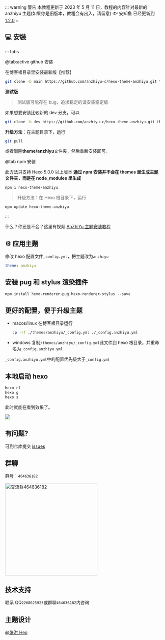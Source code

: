 ::: warning 警告
本教程更新于 2023 年 5 月 11 日，教程的内容针对最新的 anzhiyu 主题(如果你是旧版本，教程会有出入，请留意)
🐟 安知鱼 已经更新到 [1.2.0](https://github.com/anzhiyu-c/hexo-theme-anzhiyu/releases/tag/1.2.0)
:::

## 💻 安裝

::: tabs

@tab:active github 安装

在博客根目录里安装最新版【推荐】

```bash
git clone -b main https://github.com/anzhiyu-c/hexo-theme-anzhiyu.git themes/anzhiyu
```

**测试版**

> 测试版可能存在 bug，追求稳定的请安装稳定版

如果想要安装比较新的 dev 分支，可以

```bash
git clone -b dev https://github.com/anzhiyu-c/hexo-theme-anzhiyu.git themes/anzhiyu
```

**升级方法**：在主题目录下，运行

```bash
git pull
```

或者删除**theme/anzhiyu**文件夹，然后重新安装即可。

@tab npm 安装

此方法只支持 Hexo 5.0.0 以上版本
**通过 npm 安装并不会在 themes 里生成主题文件夹，而是在 node_modules 里生成**

```bash
npm i hexo-theme-anzhiyu
```

> 升级方法：在 Hexo 根目录下，运行

```bash
npm update hexo-theme-anzhiyu
```

:::

什么？你还是不会？这里有视频 [AnZhiYu 主题安装教程](https://www.bilibili.com/video/BV1Rs4y127hu/?spm_id_from=333.788&vd_source=4d9717102296e4b7a60ecdfad55ae2dd)

## ⚙ 应用主题

修改 hexo 配置文件`_config.yml`，把主题改为`anzhiyu`

```yml
theme: anzhiyu
```

## 安装 pug 和 stylus 渲染插件

```powershell
npm install hexo-renderer-pug hexo-renderer-stylus --save
```

## 更好的配置，便于升级主题

- macos/linux
  在博客根目录运行

  ```bash
  cp -rf ./themes/anzhiyu/_config.yml ./_config.anzhiyu.yml
  ```

- windows
  复制`/themes/anzhiyu/_config.yml`此文件到 hexo 根目录，并重命名为`_config.anzhiyu.yml`

`_config.anzhiyu.yml`中的配置优先级大于`_config.yml`

## 本地启动 hexo

```bash
hexo cl
hexo g
hexo s
```

此时就能在看到效果了。

![](https://img02.anzhiy.cn/adminuploads/1/2023/03/31/642677a150e9d.png)

## 有问题?

可到仓库提交 [issues](https://github.com/anzhiyu-c/hexo-theme-anzhiyu/issues)

## 群聊

群号：`464636182`

<div>
<img height="300" alt="交流群464636182" src="https://img02.anzhiy.cn/adminuploads/1/2023/04/14/6438b945e1834.webp" />
</div>

## 技术支持

联系 QQ`2268025923`或群聊`464636182`内咨询

## 主题设计

[@张洪 Heo](https://github.com/zhheo)
